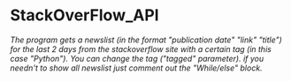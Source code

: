# StackOverFlow_API

*The program gets a newslist (in the format "publication date" "link" "title") for the last 2 days from the stackoverflow site with a certain tag (in this case "Python"). 
You can change the tag ("tagged" parameter). if you needn't to show all newslist just comment out the "While/else" block.*
